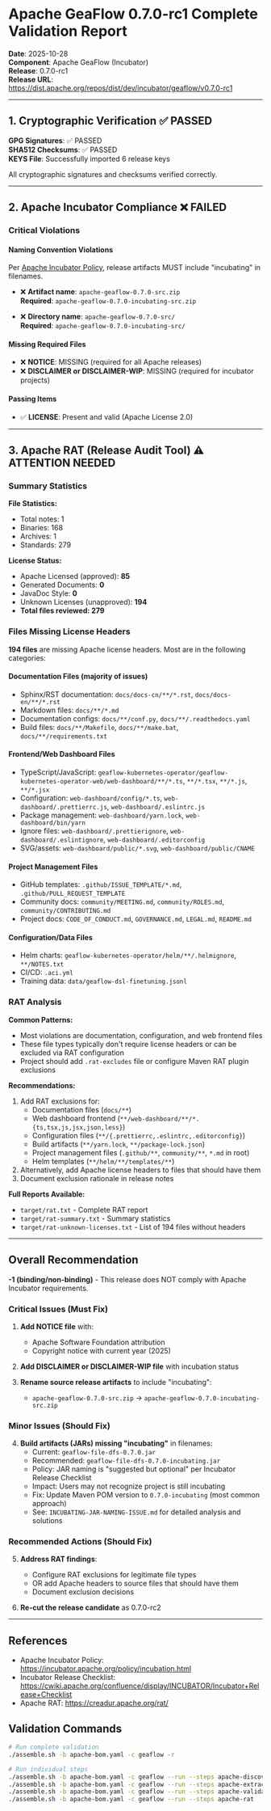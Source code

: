 # Apache GeaFlow 0.7.0-rc1 Complete Validation Report

**Date**: 2025-10-28  
**Component**: Apache GeaFlow (Incubator)  
**Release**: 0.7.0-rc1  
**Release URL**: https://dist.apache.org/repos/dist/dev/incubator/geaflow/v0.7.0-rc1

---

## 1. Cryptographic Verification ✅ PASSED

**GPG Signatures**: ✅ PASSED  
**SHA512 Checksums**: ✅ PASSED  
**KEYS File**: Successfully imported 6 release keys

All cryptographic signatures and checksums verified correctly.

---

## 2. Apache Incubator Compliance ❌ FAILED

### Critical Violations

#### Naming Convention Violations

Per [Apache Incubator Policy](https://incubator.apache.org/policy/incubation.html), release artifacts MUST include "incubating" in filenames.

- ❌ **Artifact name**: `apache-geaflow-0.7.0-src.zip`  
  **Required**: `apache-geaflow-0.7.0-incubating-src.zip`

- ❌ **Directory name**: `apache-geaflow-0.7.0-src/`  
  **Required**: `apache-geaflow-0.7.0-incubating-src/`

#### Missing Required Files

- ❌ **NOTICE**: MISSING (required for all Apache releases)
- ❌ **DISCLAIMER or DISCLAIMER-WIP**: MISSING (required for incubator projects)

#### Passing Items

- ✅ **LICENSE**: Present and valid (Apache License 2.0)

---

## 3. Apache RAT (Release Audit Tool) ⚠ ATTENTION NEEDED

### Summary Statistics

**File Statistics:**
- Total notes: 1
- Binaries: 168
- Archives: 1
- Standards: 279

**License Status:**
- Apache Licensed (approved): **85**
- Generated Documents: **0**
- JavaDoc Style: **0**
- Unknown Licenses (unapproved): **194**
- **Total files reviewed: 279**

### Files Missing License Headers

**194 files** are missing Apache license headers. Most are in the following categories:

#### Documentation Files (majority of issues)
- Sphinx/RST documentation: `docs/docs-cn/**/*.rst`, `docs/docs-en/**/*.rst`
- Markdown files: `docs/**/*.md`
- Documentation configs: `docs/**/conf.py`, `docs/**/.readthedocs.yaml`
- Build files: `docs/**/Makefile`, `docs/**/make.bat`, `docs/**/requirements.txt`

#### Frontend/Web Dashboard Files
- TypeScript/JavaScript: `geaflow-kubernetes-operator/geaflow-kubernetes-operator-web/web-dashboard/**/*.ts`, `**/*.tsx`, `**/*.js`, `**/*.jsx`
- Configuration: `web-dashboard/config/*.ts`, `web-dashboard/.prettierrc.js`, `web-dashboard/.eslintrc.js`
- Package management: `web-dashboard/yarn.lock`, `web-dashboard/bin/yarn`
- Ignore files: `web-dashboard/.prettierignore`, `web-dashboard/.eslintignore`, `web-dashboard/.editorconfig`
- SVG/assets: `web-dashboard/public/*.svg`, `web-dashboard/public/CNAME`

#### Project Management Files
- GitHub templates: `.github/ISSUE_TEMPLATE/*.md`, `.github/PULL_REQUEST_TEMPLATE`
- Community docs: `community/MEETING.md`, `community/ROLES.md`, `community/CONTRIBUTING.md`
- Project docs: `CODE_OF_CONDUCT.md`, `GOVERNANCE.md`, `LEGAL.md`, `README.md`

#### Configuration/Data Files
- Helm charts: `geaflow-kubernetes-operator/helm/**/.helmignore`, `**/NOTES.txt`
- CI/CD: `.aci.yml`
- Training data: `data/geaflow-dsl-finetuning.jsonl`

### RAT Analysis

**Common Patterns:**
- Most violations are documentation, configuration, and web frontend files
- These file types typically don't require license headers or can be excluded via RAT configuration
- Project should add `.rat-excludes` file or configure Maven RAT plugin exclusions

**Recommendations:**
1. Add RAT exclusions for:
   - Documentation files (`docs/**`)
   - Web dashboard frontend (`**/web-dashboard/**/*.{ts,tsx,js,jsx,json,less}`)
   - Configuration files (`**/{.prettierrc,.eslintrc,.editorconfig}`)
   - Build artifacts (`**/yarn.lock`, `**/package-lock.json`)
   - Project management files (`.github/**`, `community/**`, `*.md` in root)
   - Helm templates (`**/helm/**/templates/**`)
2. Alternatively, add Apache license headers to files that should have them
3. Document exclusion rationale in release notes

**Full Reports Available:**
- `target/rat.txt` - Complete RAT report
- `target/rat-summary.txt` - Summary statistics
- `target/rat-unknown-licenses.txt` - List of 194 files without headers

---

## Overall Recommendation

**-1 (binding/non-binding)** - This release does NOT comply with Apache Incubator requirements.

### Critical Issues (Must Fix)

1. **Add NOTICE file** with:
   - Apache Software Foundation attribution
   - Copyright notice with current year (2025)

2. **Add DISCLAIMER or DISCLAIMER-WIP file** with incubation status

3. **Rename source release artifacts** to include "incubating":
   - `apache-geaflow-0.7.0-src.zip` → `apache-geaflow-0.7.0-incubating-src.zip`

### Minor Issues (Should Fix)

4. **Build artifacts (JARs) missing "incubating"** in filenames:
   - Current: `geaflow-file-dfs-0.7.0.jar`
   - Recommended: `geaflow-file-dfs-0.7.0-incubating.jar`
   - Policy: JAR naming is "suggested but optional" per Incubator Release Checklist
   - Impact: Users may not recognize project is still incubating
   - Fix: Update Maven POM version to `0.7.0-incubating` (most common approach)
   - See: `INCUBATING-JAR-NAMING-ISSUE.md` for detailed analysis and solutions

### Recommended Actions (Should Fix)

5. **Address RAT findings**:
   - Configure RAT exclusions for legitimate file types
   - OR add Apache headers to source files that should have them
   - Document exclusion decisions

6. **Re-cut the release candidate** as 0.7.0-rc2

---

## References

- Apache Incubator Policy: https://incubator.apache.org/policy/incubation.html
- Incubator Release Checklist: https://cwiki.apache.org/confluence/display/INCUBATOR/Incubator+Release+Checklist
- Apache RAT: https://creadur.apache.org/rat/

## Validation Commands

```bash
# Run complete validation
./assemble.sh -b apache-bom.yaml -c geaflow -r

# Run individual steps
./assemble.sh -b apache-bom.yaml -c geaflow --run --steps apache-discover-and-verify-release
./assemble.sh -b apache-bom.yaml -c geaflow --run --steps apache-extract-discovered
./assemble.sh -b apache-bom.yaml -c geaflow --run --steps apache-validate-compliance
./assemble.sh -b apache-bom.yaml -c geaflow --run --steps apache-rat
```

